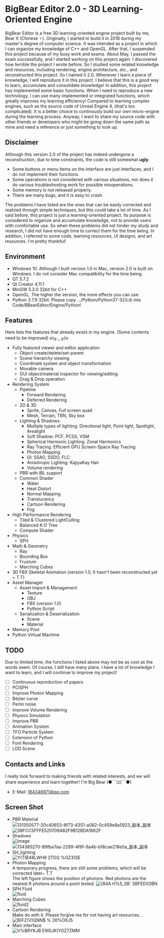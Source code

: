 # BigBear Editor 2.0 - 3D Learning-Oriented Engine
BigBear Editor is a free 3D learning-oriented engine project built by me, Bear X (Chinese ♀). Originally, I started to build it in 2018 during my master's degree of computer science. It was intended as a project in which I can organize my knowledge of C++ and OpenGL. After that, I suspended this project because of my busy work and exams. About May, I passed the exam successfully, and I started working on this project again. I discovered how terrible the project I wrote before. So I studied some related knowledge and resources, including rendering, engine architecture, etc., and reconstructed this project. So I named it 2.0. Whenever I learn a piece of knowledge, I will reproduce it in this project. I believe that this is a good way to learn, accumulate and consolidate knowledge! In addition, this project has implemented some basic functions. When I need to reproduce a new technology, I can use many implemented or integrated functions, which greatly improves my learning efficiency! Compared to learning complex engines, such as the source code of Unreal Engine 4, (that's too complicated). It is a better choice to continously build our own micro-engine during the learning process. Anyway, I want to share my source code with other friends or developers who might be going down the same path as mine and need a reference or just something to look up.
## Disclaimer
Although this version 2.0 of the project has indeed undergone a reconstruction, due to time constraints, the code is still somewhat **ugly**.
* Some buttons or menu items on the interface are just interfaces, and I do not implement their functions.
* Some operations is not considered with various situations, nor does it do various troubleshooting work for possible misoperations.
* Some memory is not released properly.
* There are many bugs, and it is easy to crash.

The problems I have listed are the ones that can be easily corrected and realized through simple techniques, but this could take a lot of time. As I said before, this project is just a learning-oriented project. Its purpose is considered to organize and accumulate knowledge, not to provide users with comfortable use. So when these problems did not hinder my study and research, I did not have enough time to correct them for the time being.
In addition, I referred to some code, learning resources, UI designs, and art resources. I'm pretty thankful!
## Environment
* Windows 10. Although I built version 1.0 in Mac, version 2.0 is built on Windows. I do not consider Mac compatibility for the time being.
* QT 5.7.2
* Qt Creator 4.11.1
* MinGW 5.3.0 32bit for C++
* OpenGL. The higher the version, the more effects you can use.
* Python 3.7.9 32bit. Please copy .../Python/Python37-32/Lib into Code/BBearEditor/Engine/Python!
## Features
Here lists the features that already exists in my engine. (Some contents need to be improved) o(╥﹏╥)o
* Fully featured viewer and editor application
  - Object create/delete/set-parent
  - Scene hierarchy viewing
  - Coordinate system and object transformation
  - Movable camera
  - GUI object/material inspector for viewing/editing
  - Drag & Drop operation
* Rendering System
  - Pipeline
    + Forward Rendering
    + Deferred Rendering
  - 2D & 3D
    + Sprite, Canvas, Full screen quad
    + Mesh, Terrain, TBN, Sky box
  - Lighting & Shadows
    + Multiple types of lighting: Directional light, Point light, Spotlight, Arealight
    + Soft Shadow: PCF, PCSS, VSM
    + Spherical Harmonic Lighting: Zonal Harmonics
    + Ray Tracing: Efficient GPU Screen-Space Ray Tracing
    + Photon Mapping
    + GI: SSAO, SSDO, FLC
    + Anisotropic Lighting: KajiyaKay Hair
    + Volume rendering
  - PBR with IBL support
  - Common Shader
    + Water
    + Heat Distort
    + Normal Mapping
    + Translucency
    + Cartoon Rendering
    + Fog
* High Performance Rendering
  - Tiled & Clustered LightCulling
  - Balanced K-D Tree
  - Compute Shader
* Physics
  - SPH
* Math & Geometry
  - Ray
  - Bounding Box
  - Frustum
  - Marching Cubes
* 3D FBX Skeletal Animation (version 1.0, It hasn't been reconstructed yet ~ T.T)
* Asset Manager
  - Asset Import & Management
    + Texture
    + OBJ
    + FBX (version 1.0)
    + Python Script
  - Serialization & Deserialization
    + Scene
    + Material
* Memory Pool
* Python Virtual Machine
## TODO
Due to limited time, the functions I listed above may not be as cool as the words seem. Of course, I still have many plans. I have a lot of knowledge I want to learn, and I will continue to improve my project!
- [ ] Continuous reproduction of papers
- [ ] PCISPH
- [ ] Improve Photon Mapping
- [ ] Bézier curve
- [ ] Perlin noise
- [ ] Improve Volume Rendering
- [ ] Physics Simulation
- [ ] Improve PBR
- [ ] Animation System
- [ ] TFO Particle System
- [ ] Extension of Python
- [ ] Font Rendering
- [ ] LOD Scene
## Contacts and Links
I really look forward to making friends with related interests, and we will share experience and learn together! I'm Big Bear (●￣(ｴ)￣●)
* E-Mail: 184346971@qq.com
## Screen Shot
* PBR Material  
![131350577-20c40653-8f73-4351-a082-0c459e8a5923_副本_副本](https://user-images.githubusercontent.com/31690363/134453521-e4701db7-79a1-4ae1-8546-c00c7b349c00.png)
![38FCC5FFFE520709A82F9B12BDA1662F](https://user-images.githubusercontent.com/31690363/134385568-62c18b04-5e77-48e1-8297-7c663af0c839.png)
* Shadows  
![image](https://user-images.githubusercontent.com/31690363/133650927-56a3da4f-412c-4879-9657-6432c703eb13.png)
![134385270-89fba7aa-2299-4f6f-9a4b-b18cae218e0a_副本_副本](https://user-images.githubusercontent.com/31690363/134453742-a3d9ea43-d961-4c5c-bbbf-0b9066fb9499.png)
* SH_lighting  
![Y(T@48LWH9 2TGQ %GZ3(SE](https://user-images.githubusercontent.com/31690363/133653521-1fb1ec66-cfa4-43c7-9b75-a7674adc0bb2.png)
* Photon Mapping  
A temporary progress, there are still some problems, which will be corrected later~ T.T  
The left figure shows the position of photons. Red photons are the nearest K photons around a point tested.
![{84A H%5_SB` SBFED03BN](https://user-images.githubusercontent.com/31690363/134267061-5f81fd14-94b4-416f-91e0-a082cf47314b.png)
* SPH Fluid  
![fluid](https://user-images.githubusercontent.com/31690363/135880900-6845f483-917b-4d77-9267-7720caebc0ed.gif)
* Marching Cubes  
![fluid2](https://user-images.githubusercontent.com/31690363/136342552-8d352ded-e7fd-4d11-bbf8-f4db6fe13e16.gif)
* Cartoon Rendering  
Make do with it. Please forgive me for not having art resources...  
![B$)FZ(V$)QNN$ %`26%OXJ5](https://user-images.githubusercontent.com/31690363/134540491-b60f3772-25a2-4447-a67b-a267120256de.png)
* Main interface  
![V%BRYKJB E9I0JK(YGZ7ZMM](https://user-images.githubusercontent.com/31690363/130344475-acf28e7e-d0a0-4c86-860f-ce25d081b559.png)
